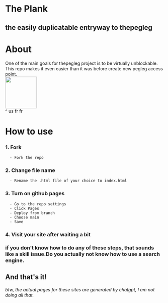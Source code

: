 # The Plank
## the easily duplicatable entryway to thepegleg
# About
One of the main goals for thepegleg project is to be virtually unblockable. This repo makes it even easier than it was before create new pegleg access point. <br>
<img src="https://as2.ftcdn.net/v2/jpg/02/25/28/73/1000_F_225287352_WWD6MopDdrNAaB1IkxmkkPESXeygXf5t.jpg" width=100 height=auto><br>
^ us fr fr
#  How to use
### 1. Fork
      - Fork the repo
### 2. Change file name
      - Rename the .html file of your choice to index.html
### 3. Turn on github pages
      - Go to the repo settings
      - Click Pages
      - Deploy from branch
      - Choose main
      - Save
### 4. Visit your site after waiting a bit
### if you don't know how to do any of these steps, that sounds like a skill issue.Do you actually not know how to use a search engine.
## And that's it!
###### btw, the actual pages for these sites are generated by chatgpt, I am not doing all that.
